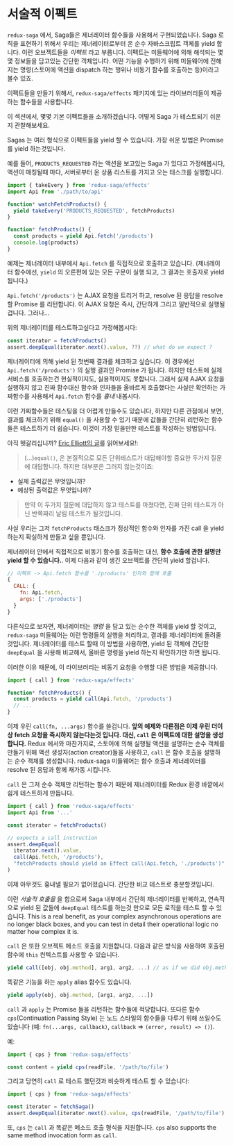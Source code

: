 # 서술적 이펙트

`redux-saga` 에서, Saga들은 제너레이터 함수들을 사용해서 구현되었습니다. Saga 로직을 표현하기 위해서 우리는 제너레이터로부터 온 순수 자바스크립트 객체를 yield 합니다. 이런 오브젝트들을 *이펙트* 라고 부릅니다. 이펙트는 미들웨어에 의해 해석되는 몇몇 정보들을 담고있는 간단한 객체입니다. 어떤 기능을 수행하기 위해 미들웨어에 전해지는 명령(스토어에 액션을 dispatch 하는 행위나 비동기 함수를 호출하는 등)이라고 볼수 있죠.

<!-- In `redux-saga`, Sagas are implemented using Generator functions. To express the Saga logic we yield plain JavaScript Objects from the Generator. We call those Objects *Effects*. An Effect is simply an object which contains some information to be interpreted by the middleware. You can view Effects like instructions to the middleware to perform some operation (invoke some asynchronous function, dispatch an action to the store). -->

이펙트들을 만들기 위해서, `redux-saga/effects` 패키지에 있는 라이브러리들이 제공하는 함수들을 사용합니다.
<!-- To create Effects, you use the functions provided by the library in the `redux-saga/effects` package. -->

이 섹션에서, 몇몇 기본 이펙트들을 소개하겠습니다. 어떻게 Saga 가 테스트되기 쉬운지 관찰해보세요.
<!-- In this section and the following, we will introduce some basic Effects. And see how the concept allows the Sagas to be easily tested. -->

Sagas 는 여러 형식으로 이펙트들을 yield 할 수 있습니다. 가장 쉬운 방법은 Promise 를 yield 하는것입니다.
<!-- Sagas can yield Effects in multiple forms. The simplest way is to yield a Promise. -->

예를 들어, `PRODUCTS_REQUESTED` 라는 액션을 보고있는 Saga 가 있다고 가정해봅시다, 액션이 매칭될때 마다, 서버로부터 온 상품 리스트를 가지고 오는 태스크를 실행합니다.
<!-- For example suppose we have a Saga that watches a `PRODUCTS_REQUESTED` action. On each matching action, it starts a task to fetch a list of products from a server. -->

```javascript
import { takeEvery } from 'redux-saga/effects'
import Api from './path/to/api'

function* watchFetchProducts() {
  yield takeEvery('PRODUCTS_REQUESTED', fetchProducts)
}

function* fetchProducts() {
  const products = yield Api.fetch('/products')
  console.log(products)
}
```

예제는 제너레이터 내부에서 `Api.fetch` 를 직접적으로 호출하고 있습니다. (제너레이터 함수에선, `yield` 의 오른편에 있는 모든 구문이 실행 되고, 그 결과는 호출자로 yield 됩니다.)
<!-- In the example above, we are invoking `Api.fetch` directly from inside the Generator (In Generator functions, any expression at the right of `yield` is evaluated then the result is yielded to the caller). -->

`Api.fetch('/products')` 는 AJAX 요청을 트리거 하고, resolve 된 응답을 resolve 할 Promise 를 리턴합니다. 이 AJAX 요청은 즉시, 간단하게 그리고 일반적으로 실행될겁니다. 그러나...
<!-- `Api.fetch('/products')` triggers an AJAX request and returns a Promise that will resolve with the resolved response, the AJAX request will be executed immediately. Simple and idiomatic, but... -->

위의 제너레이터를 테스트하고싶다고 가정해봅시다:
<!-- Suppose we want to test generator above: -->

```javascript
const iterator = fetchProducts()
assert.deepEqual(iterator.next().value, ??) // what do we expect ?
```

제너레이터에 의해 yield 된 첫번째 결과를 체크하고 싶습니다. 이 경우에선 `Api.fetch('/products')` 의 실행 결과인 Promise 가 됩니다. 하지만 테스트에 실제 서비스를 호출하는건 현실적이지도, 실용적이지도 못합니다. 그래서 실제 AJAX 요청을 실행하지 않고 진짜 함수대신 함수와 인자들을 올바르게 호출했다는 사실만 확인하는 가짜함수를 사용해서 `Api.fetch` 함수를 *흉내* 내봅시다. 
<!-- We want to check the result of the first value yielded by the generator. In our case it's the result of running `Api.fetch('/products')` which is a Promise . Executing the real service during tests is neither a viable nor practical approach, so we have to *mock* the `Api.fetch` function, i.e. we'll have to replace the real function with a fake one which doesn't actually run the AJAX request but only checks that we've called `Api.fetch` with the right arguments (`'/products'` in our case). -->

이런 가짜함수들은 테스팅을 더 어렵게 만들수도 있습니다, 하지만 다른 관점에서 보면, 결과를 체크하기 위해 `equal()` 을 사용할 수 있기 때문에 값들을 간단히 리턴하는 함수들은 테스트하기 더 쉽습니다. 이것이 가장 믿을만한 테스트를 작성하는 방법입니다.
<!-- Mocks make testing more difficult and less reliable. On the other hand, functions that simply return values are easier to test, since we can use a simple `equal()` to check the result. This is the way to write the most reliable tests. -->

아직 헷갈리십니까? [Eric Elliott의 글](https://medium.com/javascript-scene/what-every-unit-test-needs-f6cd34d9836d#.4ttnnzpgc)를 읽어보세요!:

> (...)`equal()`, 은 본질적으로 모든 단위테스트가 대답해야할 중요한 두가지 질문에 대답합니다.
하지만 대부분은 그러지 않는것이죠:
- 실제 출력값은 무엇입니까?
- 예상된 출력값은 무엇입니까?
>
> 만약 이 두가지 질문에 대답하지 않고 테스트를 마쳤다면, 진짜 단위 테스트가 아닌 반쪽짜리 날림 테스트가 될것입니다.

<!-- 
 (...)`equal()`, by nature answers the two most important questions every unit test must answer,
but most don’t:
- What is the actual output?
- What is the expected output?

 If you finish a test without answering those two questions, you don’t have a real unit test. You have a sloppy, half-baked test. -->

사실 우리는 그저 `fetchProducts` 태스크가 정상적인 함수와 인자를 가진 call 을 yield 하는지 확실하게 만들고 싶을 뿐입니다.
<!-- What we actually need is just to make sure the `fetchProducts` task yields a call with the right function and the right arguments. -->

제너레이터 안에서 직접적으로 비동기 함수를 호출하는 대신, **함수 호출에 관한 설명만 yield 할 수 있습니다.**. 이제 다음과 같이 생긴 오브젝트를 간단히 yield 할겁니다.
<!-- Instead of invoking the asynchronous function directly from inside the Generator, **we can yield only a description of the function invocation**. i.e. We'll simply yield an object which looks like -->

```javascript
// 이펙트 -> Api.fetch 함수를 './products' 인자와 함께 호출
{
  CALL: {
    fn: Api.fetch,
    args: ['./products']
  }
}
```

다른식으로 보자면, 제너레이터는 *명령* 을 담고 있는 순수한 객체를 yield 할 것이고, `redux-saga` 미들웨어는 이런 명령들의 실행을 처리하고, 결과를 제너레이터에 돌려줄 것입니다. 제너레이터를 테스트 할때 이 방법을 사용하면, yield 된 객체에 간단한 `deepEqual` 을 사용해 비교해서, 올바른 명령을 yield 하는지 확인하기만 하면 됩니다.
<!-- Put another way, the Generator will yield plain Objects containing *instructions*, and the `redux-saga` middleware will take care of executing those instructions and giving back the result of their execution to the Generator. This way, when testing the Generator, all we need to do is to check that it yields the expected instruction by doing a simple `deepEqual` on the yielded Object. -->

이러한 이유 때문에, 이 라이브러리는 비동기 요청을 수행할 다른 방법을 제공합니다.
<!-- For this reason, the library provides a different way to perform asynchronous calls. -->

```javascript
import { call } from 'redux-saga/effects'

function* fetchProducts() {
  const products = yield call(Api.fetch, '/products')
  // ...
}
```

이제 우린 `call(fn, ...args)` 함수를 쓸겁니다. **앞의 예제와 다른점은 이제 우린 더이상 fetch 요청을 즉시하지 않는다는것 입니다. 대신, `call` 은 이펙트에 대한 설명을 생성합니다.** Redux 에서와 마찬가지로, 스토어에 의해 실행될 액션을 설명하는 순수 객체를 만들기 위해 액션 생성자(action creator)들을 사용하고, `call` 은 함수 호출을 설명하는 순수 객체를 생성합니다. redux-saga 미들웨어는 함수 호출과 제너레이터를 resolve 된 응답과 함께 재가동 시킵니다.

<!-- We're using now the `call(fn, ...args)` function. **The difference from the preceding example is that now we're not executing the fetch call immediately, instead, `call` creates a description of the effect**. Just as in Redux you use action creators to create a plain object describing the action that will get executed by the Store, `call` creates a plain object describing the function call. The redux-saga middleware takes care of executing the function call and resuming the generator with the resolved response. -->

`call` 은 그저 순수 객체만 리턴하는 함수기 때문에 제너레이터를 Redux 환경 바깥에서 쉽게 테스트하게 만듭니다.
<!-- This allows us to easily test the Generator outside the Redux environment. Because `call` is just a function which returns a plain Object. -->

```javascript
import { call } from 'redux-saga/effects'
import Api from '...'

const iterator = fetchProducts()

// expects a call instruction
assert.deepEqual(
  iterator.next().value,
  call(Api.fetch, '/products'),
  "fetchProducts should yield an Effect call(Api.fetch, './products')"
)
```

이제 아무것도 흉내낼 필요가 없어졌습니다. 간단한 비교 테스트로 충분할것입니다.
<!-- Now we don't need to mock anything, and a simple equality test will suffice. -->

이런 *서술적 호출을* 을 함으로써 Saga 내부에서 간단히 제너레이터를 반복하고, 연속적으로 yield 된 값들에 `deepEqual` 테스트를 하는것 만으로 모든 로직을 테스트 할 수 있습니다. 
This is a real benefit, as your complex asynchronous operations are no longer black boxes, and you can test in detail their operational logic no matter how complex it is. <!-- The advantage of those *declarative calls* is that we can test all the logic inside a Saga by simply iterating over the Generator and doing a `deepEqual` test on the values yielded successively. -->

`call` 은 또한 오브젝트 메소드 호출을 지원합니다. 다음과 같은 방식을 사용하여 호출된 함수에 `this` 컨텍스트를 사용할 수 있습니다.
<!-- `call` also supports invoking object methods, you can provide a `this` context to the invoked functions using the following form: -->

```javascript
yield call([obj, obj.method], arg1, arg2, ...) // as if we did obj.method(arg1, arg2 ...)
```

똑같은 기능을 하는 `apply` alias 함수도 있습니다.
<!-- `apply` is an alias for the method invocation form -->

```javascript
yield apply(obj, obj.method, [arg1, arg2, ...])
```

`call` 과 `apply` 는 Promise 들을 리턴하는 함수들에 적당합니다. 또다른 함수 `cps`(Continuation Passing Style) 는 노드 스타일의 함수들을 다루기 위해 쓰일수도 있습니다 (예: `fn(...args, callback)`, `callback` => `(error, result) => ()`). 
<!-- `call` and `apply` are well suited for functions that return Promise results. Another function `cps` can be used to handle Node style functions (e.g. `fn(...args, callback)` where `callback` is of the form `(error, result) => ()`). `cps` stands for Continuation Passing Style. -->

예:
<!-- For example: -->

```javascript
import { cps } from 'redux-saga/effects'

const content = yield cps(readFile, '/path/to/file')
```

그리고 당연히 `call` 로 테스트 했던것과 비슷하게 테스트 할 수 있습니다:
<!-- And of course you can test it just like you test `call`: -->

```javascript
import { cps } from 'redux-saga/effects'

const iterator = fetchSaga()
assert.deepEqual(iterator.next().value, cps(readFile, '/path/to/file') )
```

또, `cps` 는 `call` 과 똑같은 메소드 호출 형식을 지원합니다.
`cps` also supports the same method invocation form as `call`.
